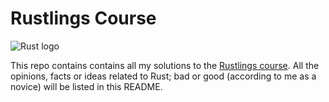 # Rustlings Course

![Rust logo](https://rustacean.net/assets/rustacean-flat-noshadow.svg)

This repo contains contains all my solutions to the [Rustlings course](https://rustlings.rust-lang.org/). All the opinions, facts or ideas related to Rust; bad or good (according to me as a novice) will be listed in this README. 
